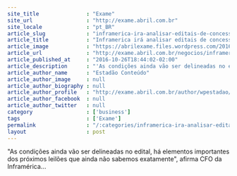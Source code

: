 ```yaml
---
site_title               : "Exame"
site_url                 : "http://exame.abril.com.br"
site_locale              : "pt_BR"
article_slug             : "inframerica-ira-analisar-editais-de-concessao-de-4-aeroportos"
article_title            : "Inframerica irá analisar editais de concessão de 4 aeroportos"
article_image            : "https://abrilexame.files.wordpress.com/2016/09/size_960_16_9_aeroportos_-_pista_aeroportos-59036.jpg?quality=70&strip=all&w=960"
article_url              : "http://exame.abril.com.br/negocios/inframerica-ira-analisar-editais-de-concessao-de-4-aeroportos/"
article_published_at     : "2016-10-26T18:44:02-02:00"
article_description      : "'As condições ainda vão ser delineadas no edital, há elementos importantes dos próximos leilões que ainda não sabemos exatamente', afirma CFO da Inframérica..."
article_author_name      : "Estadão Conteúdo"
article_author_image     : null
article_author_biography : null
article_author_profile   : "http://exame.abril.com.br/author/wpestadao/"
article_author_facebook  : null
article_author_twitter   : null
category                 : ['business']
tags                     : ['Exame']
permalink                : "/:categories/inframerica-ira-analisar-editais-de-concessao-de-4-aeroportos/"
layout                   : post
---
```


"As condições ainda vão ser delineadas no edital, há elementos importantes dos próximos leilões que ainda não sabemos exatamente", afirma CFO da Inframérica...
